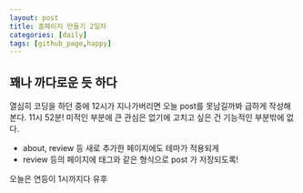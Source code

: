 ```yaml
---
layout: post
title: 홈페이지 만들기 2일차
categories: [daily]
tags: [github_page,happy]
---
```

## 꽤나 까다로운 듯 하다

열심히 코딩을 하던 중에 12시가 지나가버리면 오늘 post를 못남길까봐 급하게 작성해본다. 11시 52분!
미적인 부분에 큰 관심은 없기에 고치고 싶은 건 기능적인 부분밖에 없다.
* about, review 등 새로 추가한 페이지에도 테마가 적용되게
* review 등의 페이지에 태그와 같은 형식으로 post 가 저장되도록!

오늘은 연등이 1시까지다 유후
